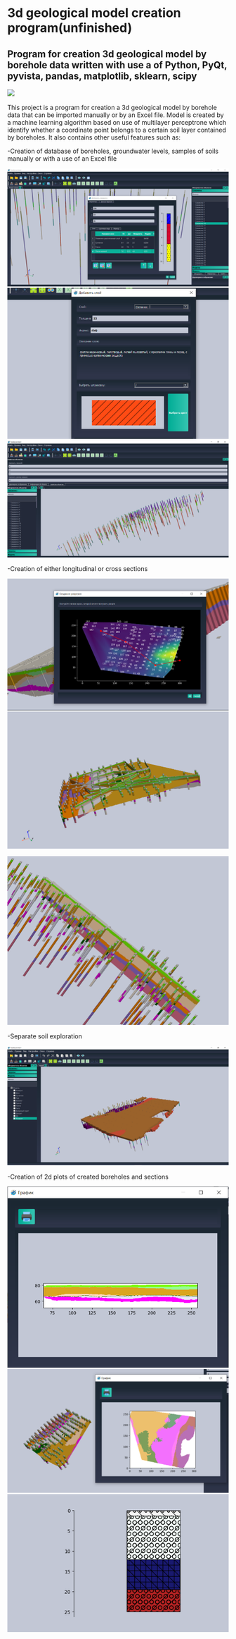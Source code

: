 # 3d geological model creation program(unfinished)
## Program for creation 3d geological model by borehole data written with use a of Python, PyQt, pyvista, pandas, matplotlib, sklearn, scipy
![](https://github.com/renat3424/3d-geological-model-creation-application/blob/master/3dmodelcreation.gif)


This project is a program for creation a 3d geological model by borehole data that can be imported manually or by an Excel file. Model is created by a machine learning algorithm based on use of multilayer perceptrone which identify whether a coordinate point belongs to a certain soil layer contained by boreholes. It also contains other useful features such as:



-Creation of database of boreholes, groundwater levels, samples of soils manually or with a use of an Excel file

![alt text](https://github.com/renat3424/3d-geological-model-creation-application/blob/master/%D0%91%D0%B5%D0%B7%D1%8B%D0%BC%D1%8F%D0%BD%D0%BD%D1%8B%D0%B91.png)
![alt text](https://github.com/renat3424/3d-geological-model-creation-application/blob/master/%D0%91%D0%B5%D0%B7%D1%8B%D0%BC%D1%8F%D0%BD%D0%BD%D1%8B%D0%B93.png)
![alt text](https://github.com/renat3424/3d-geological-model-creation-application/blob/master/%D0%A1%D0%BD%D0%B8%D0%BC%D0%BE%D0%BA3.PNG)



-Creation of either longitudinal or cross sections

![alt text](https://github.com/renat3424/3d-geological-model-creation-application/blob/master/%D0%A1%D0%BD%D0%B8%D0%BC%D0%BE%D0%BA6.PNG)
![alt text](https://github.com/renat3424/3d-geological-model-creation-application/blob/master/%D0%91%D0%B5%D0%B7%D1%8B%D0%BC%D1%8F%D0%BD%D0%BD%D1%8B%D0%B95.png)

![alt text](https://github.com/renat3424/3d-geological-model-creation-application/blob/master/%D0%A1%D0%BD%D0%B8%D0%BC%D0%BE%D0%BA9.PNG)





-Separate soil exploration

![alt text](https://github.com/renat3424/3d-geological-model-creation-application/blob/master/%D0%A1%D0%BD%D0%B8%D0%BC%D0%BE%D0%BA.PNG)



-Creation of 2d plots of created boreholes and sections

![alt text](https://github.com/renat3424/3d-geological-model-creation-application/blob/master/%D0%A1%D0%BD%D0%B8%D0%BC%D0%BE%D0%BA8.PNG)
![alt text](https://github.com/renat3424/3d-geological-model-creation-application/blob/master/%D0%A1%D0%BD%D0%B8%D0%BC%D0%BE%D0%BA11.PNG)
![alt text](https://github.com/renat3424/3d-geological-model-creation-application/blob/master/geoassystantscreen.png)
